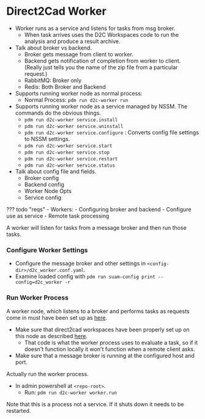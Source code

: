 # Direct2Cad Worker

- Worker runs as a service and listens for tasks from msg broker.
    - When task arrives uses the D2C Workspaces code to run the analysis and
      produce a result archive.
- Talk about broker vs backend.
    - Broker gets message from client to worker.
    - Backend gets notification of completion from worker to client. (Really
      just tells you the name of the zip file from a particular request.)
    - RabbitMQ: Broker only
    - Redis: Both Broker and Backend
- Supports running worker node as normal process:
    - Normal Process: `pdm run d2c-worker run`
- Supports running worker node as a service managed by NSSM. The commands do the
  obvious things.
    - `pdm run d2c-worker service.install`
    - `pdm run d2c-worker service.uninstall`
    - `pdm run d2c-worker service.configure` : Converts config file settings to
      NSSM settings.
    - `pdm run d2c-worker service.start`
    - `pdm run d2c-worker service.stop`
    - `pdm run d2c-worker service.restart`
    - `pdm run d2c-worker service.status`
- Talk about config file and fields.
    - Broker config
    - Backend config
    - Worker Node Opts
    - Service config

??? todo "reqs"
    - Workers:
        - Configuring broker and backend
        - Configure use as service
        - Remote task processing

A worker will listen for tasks from a message broker and then run those tasks.

### Configure Worker Settings

- Configure the message broker and other settings in
  `<config-dir>/d2c_worker.conf.yaml`.
- Examine loaded config with `pdm run suam-config print --config=d2c_worker -r`

### Run Worker Process

A worker node, which listens to a broker and performs tasks as requests come
in must have been set up as [here](../setup/worker.md).

- Make sure that direct2cad workspaces have been properly set up on this node
  as described [here](workspaces.md).
    - That code is what the worker process uses to evaluate a task, so if it
      doesn't function locally it won't function when a remote client asks.
- Make sure that a message broker is running at the configured host and port.

Actually run the worker process.

- In admin powershell at `<repo-root>`.
    - Run: `pdm run d2c-worker worker.run`

Note that this is a process not a service. If it shuts down it needs to be
restarted.
